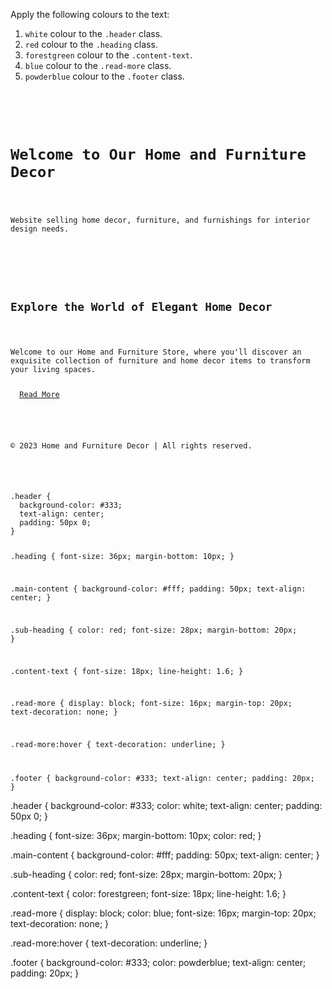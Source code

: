 Apply the following colours to the text:

1. `white` colour to the `.header` class.
2. `red` colour to the `.heading` class.
3. `forestgreen` colour to the `.content-text`.
4. `blue` colour to the `.read-more` class.
5. `powderblue` colour to the `.footer` class.

<codeblock language="css" type="exercise" testMode="fixedInput">
<code>
<panel language="html">
<div class="header">
  <h1 class="heading">Welcome to Our Home and Furniture Decor</h1>
  <p>Website selling home decor, furniture, and furnishings for interior design needs.</p>
</div>

<div class="main-content">
  <h2 class="sub-heading">Explore the World of Elegant Home Decor</h2>
  <p class="content-text">Welcome to our Home and Furniture Store, where you'll discover an exquisite collection of furniture and home decor items to transform your living spaces.</p>
  <a href="#" class="read-more">Read More</a>
</div>

<div class="footer">
  <p>&copy; 2023 Home and Furniture Decor | All rights reserved.</p>
</div>
</panel>
<panel language="css">
.header {
  background-color: #333;
  text-align: center;
  padding: 50px 0;
}

.heading {
  font-size: 36px;
  margin-bottom: 10px;
}

.main-content {
  background-color: #fff;
  padding: 50px;
  text-align: center;
}

.sub-heading {
  color: red;
  font-size: 28px;
  margin-bottom: 20px;
}

.content-text {
  font-size: 18px;
  line-height: 1.6;
}

.read-more {
  display: block;
  font-size: 16px;
  margin-top: 20px;
  text-decoration: none;
}

.read-more:hover {
  text-decoration: underline;
}

.footer {
  background-color: #333;
  text-align: center;
  padding: 20px;
}
</panel>
</code>

<solution>
.header {
  background-color: #333;
  color: white;
  text-align: center;
  padding: 50px 0;
}

.heading {
  font-size: 36px;
  margin-bottom: 10px;
  color: red;
}

.main-content {
  background-color: #fff;
  padding: 50px;
  text-align: center;
}

.sub-heading {
  color: red;
  font-size: 28px;
  margin-bottom: 20px;
}

.content-text {
  color: forestgreen;
  font-size: 18px;
  line-height: 1.6;
}

.read-more {
  display: block;
  color: blue;
  font-size: 16px;
  margin-top: 20px;
  text-decoration: none;
}

.read-more:hover {
  text-decoration: underline;
}

.footer {
  background-color: #333;
  color: powderblue;
  text-align: center;
  padding: 20px;
}
</solution>
</codeblock>
